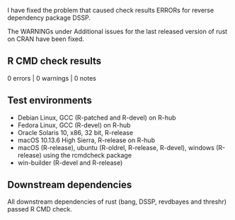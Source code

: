 I have fixed the problem that caused check results ERRORs for reverse dependency package DSSP.

The WARNINGs under Additional issues for the last released version of rust on CRAN have been fixed.

## R CMD check results

0 errors | 0 warnings | 0 notes

## Test environments

- Debian Linux, GCC (R-patched and R-devel) on R-hub
- Fedora Linux, GCC (R-devel) on R-hub
- Oracle Solaris 10, x86, 32 bit, R-release
- macOS 10.13.6 High Sierra, R-release on R-hub
- macOS (R-release), ubuntu (R-oldrel, R-release, R-devel), windows (R-release) using the rcmdcheck package
- win-builder (R-devel and R-release)

## Downstream dependencies

All downstream dependencies of rust (bang, DSSP, revdbayes and threshr) passed R CMD check.
